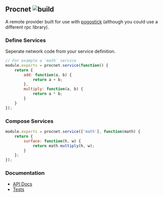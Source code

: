 ## Procnet ![build](https://travis-ci.org/AGhost-7/procnet.svg?branch=master)
A remote provider built for use with [pogostick](https://github.com/AGhost-7/pogostick) (although you could use a different rpc 
library).

### Define Services
Seperate network code from your service definition.

```javascript
// For example a `math` service
module.exports = procnet.service(function() {
	return {
		add: function(a, b) {
			return a + b;
		},
		multiply: function(a, b) {
			return a * b;
		}
	}
});
```

### Compose Services
```javascript
module.exports = procnet.service(['math'], function(math) {
	return {
		surface: function(h, w) {
			return math.multiply(h, w);
		}
	};
});
```

### Documentation
- [API Docs](http://aghost-7.github.io/procnet/module-procnet.html)
- [Tests](https://github.com/AGhost-7/procnet/tree/master/test)
